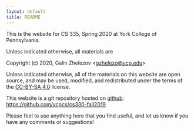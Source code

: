 ```yaml
---
layout: default
title: README
---
```


This is the website for CS 335, Spring 2020 at York College of
Pennsylvania.

Unless indicated otherwise, all materials are

Copyright (c) 2020, Galin Zhelezov &lt;<gzhelezo@ycp.edu>&gt;

Unless indicated otherwise, all of the materials on this website
are open source, and may be used, modified, and redistributed
under the terms of the [CC-BY-SA 4.0](http://creativecommons.org/licenses/by-sa/4.0/) license.

This website is a git repository hosted on [github](https://github.com): <https://github.com/ycpcs/cs330-fall2019>

Please feel to use anything here that you find useful,
and let us know if you have any comments or suggestions!
